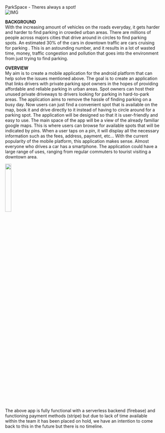 ParkSpace - Theres always a spot!</br>
![IMG](https://i.imgur.com/JeFpQgA.png)

**BACKGROUND**</br>
With the increasing amount of vehicles on the roads everyday, it gets harder and harder to find
parking in crowded urban areas. There are millions of people across majors cities that drive
around in circles to find parking spots. An estimated 30% of the cars in downtown traffic are cars
cruising for parking . This is an astounding number, and it results in a lot of wasted time, money,
traffic congestion and pollution that goes into the environment from just trying to find parking.

**OVERVIEW**</br>
My aim is to create a mobile application for the android platform that can help solve the issues
mentioned above. The goal is to create an application that links drivers with private parking spot
owners in the hopes of providing affordable and reliable parking in urban areas. Spot owners can
host their unused private driveways to drivers looking for parking in hard-to-park areas. The
application aims to remove the hassle of finding parking on a busy day. Now users can just find a
convenient spot that is available on the map, book it and drive directly to it instead of having to
circle around for a parking spot.
The application will be designed so that it is user-friendly and easy to use. The main space of the
app will be a view of the already familiar google maps. This is where users can browse for
available spots that will be indicated by pins. When a user taps on a pin, it will display all the
necessary information such as the fees, address, payment, etc...
With the current popularity of the mobile platform, this application makes sense. Almost everyone
who drives a car has a smartphone. The application could have a large range of uses, ranging
from regular commuters to tourist visiting a downtown area.</br>


<img src="https://i.imgur.com/GsHYMlm.png" width="20%"></br>

The above app is fully functional with a serverless backend (firebase) and functioning payment methods (stripe) but due to lack of time available within the team it has been placed on hold, we have an intention to come back to this in the future but there is no timeline.

